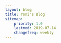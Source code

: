 ```yaml
---
layout: blog
title: Yoni's Blog
sitemap:
    priority: 1.0
    lastmod: 2019-07-14
    changefreq: weekly
---
```

